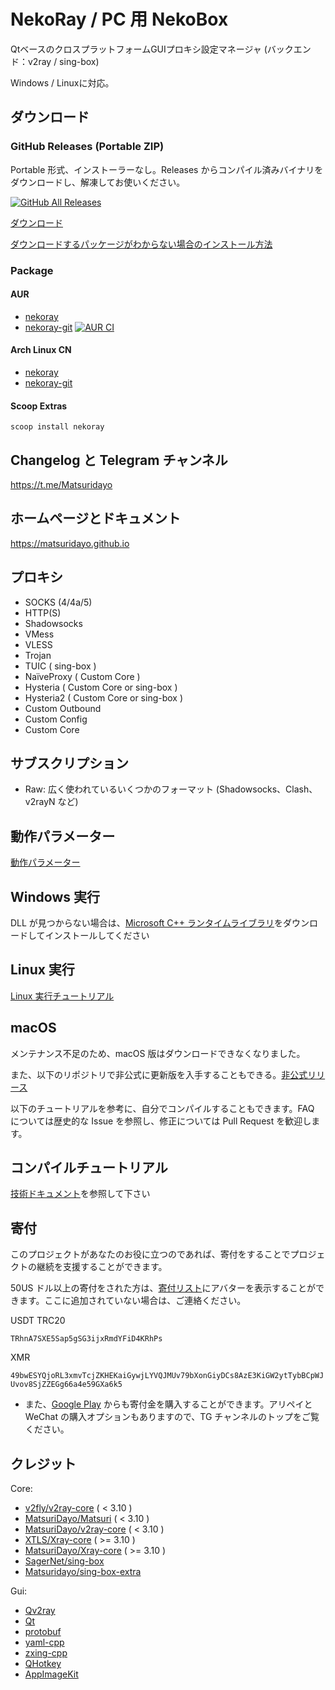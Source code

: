 # NekoRay / PC 用 NekoBox

QtベースのクロスプラットフォームGUIプロキシ設定マネージャ (バックエンド：v2ray / sing-box)

Windows / Linuxに対応。

## ダウンロード

### GitHub Releases (Portable ZIP)

Portable 形式、インストーラーなし。Releases からコンパイル済みバイナリをダウンロードし、解凍してお使いください。

[![GitHub All Releases](https://img.shields.io/github/downloads/Matsuridayo/nekoray/total?label=downloads-total&logo=github&style=flat-square)](https://github.com/Matsuridayo/nekoray/releases)

[ダウンロード](https://github.com/Matsuridayo/nekoray/releases)

[ダウンロードするパッケージがわからない場合のインストール方法](https://github.com/MatsuriDayo/nekoray/wiki/Installation-package-description)

### Package

#### AUR

- [nekoray](https://aur.archlinux.org/packages/nekoray)
- [nekoray-git](https://aur.archlinux.org/packages/nekoray-git) [![AUR CI](https://github.com/MatsuriDayo/nekoray/actions/workflows/update-pkgbuild.yml/badge.svg)](https://github.com/MatsuriDayo/nekoray/actions/workflows/update-pkgbuild.yaml)

#### Arch Linux CN

- [nekoray](https://github.com/archlinuxcn/repo/tree/master/archlinuxcn/nekoray)
- [nekoray-git](https://github.com/archlinuxcn/repo/tree/master/archlinuxcn/nekoray-git)

#### Scoop Extras

`scoop install nekoray`

## Changelog と Telegram チャンネル

https://t.me/Matsuridayo

## ホームページとドキュメント

https://matsuridayo.github.io

## プロキシ

- SOCKS (4/4a/5)
- HTTP(S)
- Shadowsocks
- VMess
- VLESS
- Trojan
- TUIC ( sing-box )
- NaïveProxy ( Custom Core )
- Hysteria ( Custom Core or sing-box )
- Hysteria2 ( Custom Core or sing-box )
- Custom Outbound
- Custom Config
- Custom Core

## サブスクリプション

- Raw: 広く使われているいくつかのフォーマット (Shadowsocks、Clash、v2rayN など)

## 動作パラメーター

[動作パラメーター](docs/RunFlags.md)

## Windows 実行

DLL が見つからない場合は、[Microsoft C++ ランタイムライブラリ](https://aka.ms/vs/17/release/vc_redist.x64.exe)をダウンロードしてインストールしてください

## Linux 実行

[Linux 実行チュートリアル](docs/Run_Linux.md)

## macOS

メンテナンス不足のため、macOS 版はダウンロードできなくなりました。

また、以下のリポジトリで非公式に更新版を入手することもできる。[非公式リリース](https://github.com/aaaamirabbas/nekoray-macos/releases)

以下のチュートリアルを参考に、自分でコンパイルすることもできます。FAQ については歴史的な Issue を参照し、修正については Pull Request を歓迎します。

## コンパイルチュートリアル

[技術ドキュメント](https://github.com/MatsuriDayo/nekoray/tree/main/docs)を参照して下さい

## 寄付

このプロジェクトがあなたのお役に立つのであれば、寄付をすることでプロジェクトの継続を支援することができます。

50US ドル以上の寄付をされた方は、[寄付リスト](https://mtrdnt.pages.dev/donation_list)にアバターを表示することができます。ここに追加されていない場合は、ご連絡ください。

USDT TRC20

`TRhnA7SXE5Sap5gSG3ijxRmdYFiD4KRhPs`

XMR

`49bwESYQjoRL3xmvTcjZKHEKaiGywjLYVQJMUv79bXonGiyDCs8AzE3KiGW2ytTybBCpWJUvov8SjZZEGg66a4e59GXa6k5`

- また、[Google Play](https://play.google.com/store/apps/details?id=moe.nb4a) からも寄付金を購入することができます。アリペイと WeChat の購入オプションもありますので、TG チャンネルのトップをご覧ください。

## クレジット

Core:

- [v2fly/v2ray-core](https://github.com/v2fly/v2ray-core) ( < 3.10 )
- [MatsuriDayo/Matsuri](https://github.com/MatsuriDayo/Matsuri) ( < 3.10 )
- [MatsuriDayo/v2ray-core](https://github.com/MatsuriDayo/v2ray-core) ( < 3.10 )
- [XTLS/Xray-core](https://github.com/XTLS/Xray-core) ( >= 3.10 )
- [MatsuriDayo/Xray-core](https://github.com/MatsuriDayo/Xray-core) ( >= 3.10 )
- [SagerNet/sing-box](https://github.com/SagerNet/sing-box)
- [Matsuridayo/sing-box-extra](https://github.com/MatsuriDayo/sing-box-extra)

Gui:

- [Qv2ray](https://github.com/Qv2ray/Qv2ray)
- [Qt](https://www.qt.io/)
- [protobuf](https://github.com/protocolbuffers/protobuf)
- [yaml-cpp](https://github.com/jbeder/yaml-cpp)
- [zxing-cpp](https://github.com/nu-book/zxing-cpp)
- [QHotkey](https://github.com/Skycoder42/QHotkey)
- [AppImageKit](https://github.com/AppImage/AppImageKit)
